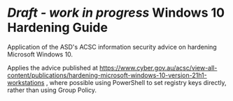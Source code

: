 # *Draft - work in progress* Windows 10 Hardening Guide
Application of the ASD's ACSC information security advice on hardening Microsoft Windows 10.

Applies the advice published at https://www.cyber.gov.au/acsc/view-all-content/publications/hardening-microsoft-windows-10-version-21h1-workstations
, where possible using PowerShell to set registry keys directly, rather than using Group Policy.
